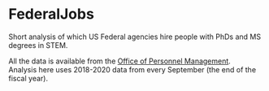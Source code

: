 # FederalJobs
Short analysis of which US Federal agencies hire people with PhDs and MS degrees in STEM.

All the data is available from the [Office of Personnel Management](https://www.opm.gov/data/index.aspx).  
Analysis here uses 2018-2020 data from every September (the end of the fiscal year).
